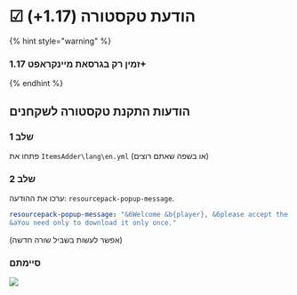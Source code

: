 # ☑ הודעת טקסטורה (1.17+)

{% hint style="warning" %}
### זמין רק בגרסאת מיינקראפט 1.17+
{% endhint %}

## הודעות התקנת טקסטורה לשקחנים

### שלב 1

פתחו את `ItemsAdder\lang\en.yml` (או בשפה שאתם רוצים)

### שלב 2

ערכו את ההודעה: `resourcepack-popup-message`.

```yaml
resourcepack-popup-message: "&6Welcome &b{player}, &6please accept the resourcepack to enjoy all the amazing features of our server.\n
&aYou need only to download it only once."
```

(אפשר לעשות  בשביל שורה חדשה)

### סיימתם

![](<../.gitbook/assets/immagine (127).png>)
